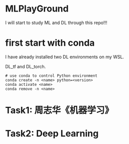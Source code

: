 # MLPlayGround
I will start to study ML and DL through this repo!!!

# first start with conda

I have already installed two DL environments on my WSL.

DL_tf and DL_torch.

```shell
# use conda to control Python environment
conda create -n <name> python=<version>
conda activate <name>
conda remove -n <name>
```

# Task1: 周志华《机器学习》



# Task2: Deep Learning